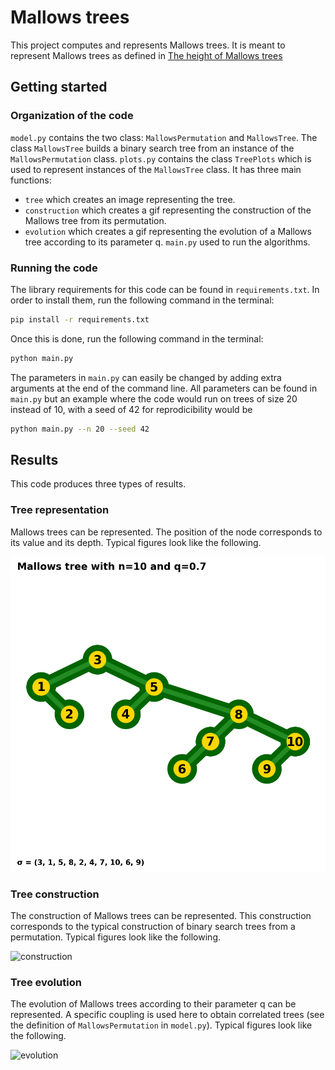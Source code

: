 # Mallows trees

This project computes and represents Mallows trees.
It is meant to represent Mallows trees as defined in [The height of Mallows trees](https://arxiv.org/abs/2007.13728)

## Getting started

### Organization of the code

`model.py` contains the two class: `MallowsPermutation` and `MallowsTree`. The class `MallowsTree` builds a binary search tree from an instance of the `MallowsPermutation` class.
`plots.py` contains the class `TreePlots` which is used to represent instances of the `MallowsTree` class. It has three main functions:
* `tree` which creates an image representing the tree.
* `construction` which creates a gif representing the construction of the Mallows tree from its permutation.
* `evolution` which creates a gif representing the evolution of a Mallows tree according to its parameter q.
`main.py` used to run the algorithms.

### Running the code

The library requirements for this code can be found in `requirements.txt`. In order to install them, run the following command in the terminal:
```sh
pip install -r requirements.txt
```
Once this is done, run the following command in the terminal:
```sh
python main.py
```

The parameters in `main.py` can easily be changed by adding extra arguments at the end of the command line. All parameters can be found in `main.py` but an example where the code would run on trees of size 20 instead of 10, with a seed of 42 for reprodicibility would be
```sh
python main.py --n 20 --seed 42
```

## Results

This code produces three types of results.

### Tree representation

Mallows trees can be represented. The position of the node corresponds to its value and its depth. Typical figures look like the following.

![mallows-tree](/figures/mallows-tree.png)

### Tree construction

The construction of Mallows trees can be represented. This construction corresponds to the typical construction of binary search trees from a permutation. Typical figures look like the following.

![construction](/figures/construction.gif)

### Tree evolution

The evolution of Mallows trees according to their parameter q can be represented. A specific coupling is used here to obtain correlated trees (see the definition of `MallowsPermutation` in `model.py`). Typical figures look like the following.

![evolution](/figures/evolution.gif)